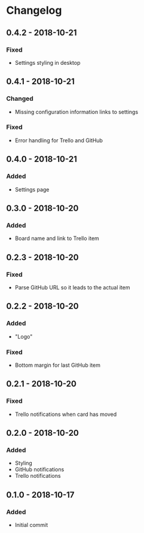 # Changelog

## 0.4.2 - 2018-10-21

### Fixed

- Settings styling in desktop

## 0.4.1 - 2018-10-21

### Changed

- Missing configuration information links to settings

### Fixed

- Error handling for Trello and GitHub

## 0.4.0 - 2018-10-21

### Added

- Settings page

## 0.3.0 - 2018-10-20

### Added

- Board name and link to Trello item

## 0.2.3 - 2018-10-20

### Fixed

- Parse GitHub URL so it leads to the actual item

## 0.2.2 - 2018-10-20

### Added

- "Logo"

### Fixed

- Bottom margin for last GitHub item

## 0.2.1 - 2018-10-20

### Fixed

- Trello notifications when card has moved

## 0.2.0 - 2018-10-20

### Added

- Styling
- GitHub notifications
- Trello notifications

## 0.1.0 - 2018-10-17

### Added

- Initial commit
